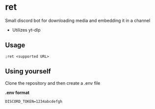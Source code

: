 # ret
Small discord bot for downloading media and embedding it in a channel

- Utilizes yt-dlp

## Usage

```
;ret <supported URL>
```

## Using yourself

Clone the repository and then create a .env file  
  
**.env format**
```
DISCORD_TOKEN=1234abcdefgh
```